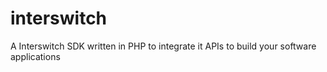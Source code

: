 # interswitch
A Interswitch SDK written in PHP to integrate it APIs to build your software applications
